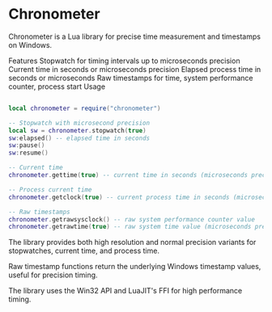 # Chronometer
Chronometer is a Lua library for precise time measurement and timestamps on Windows.

Features
Stopwatch for timing intervals up to microseconds precision
Current time in seconds or microseconds precision
Elapsed process time in seconds or microseconds
Raw timestamps for time, system performance counter, process start
Usage
```lua

local chronometer = require("chronometer")

-- Stopwatch with microsecond precision
local sw = chronometer.stopwatch(true) 
sw:elapsed() -- elapsed time in seconds
sw:pause()
sw:resume()

-- Current time 
chronometer.gettime(true) -- current time in seconds (microseconds precision)

-- Process current time
chronometer.getclock(true) -- current process time in seconds (microseconds precision)

-- Raw timestamps
chronometer.getrawsysclock() -- raw system performance counter value
chronometer.getrawtime(true) -- raw system time value (microseconds precision)
```
The library provides both high resolution and normal precision variants for stopwatches, current time, and process time.

Raw timestamp functions return the underlying Windows timestamp values, useful for precision timing.

The library uses the Win32 API and LuaJIT's FFI for high performance timing.
